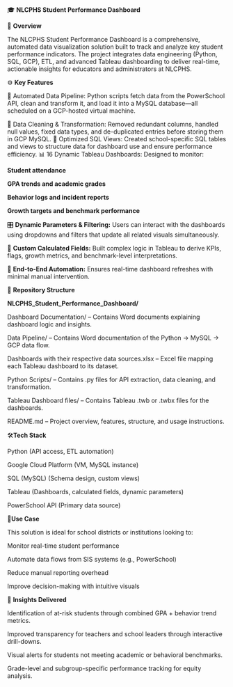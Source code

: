 🎓 **NLCPHS Student Performance Dashboard**

📌 **Overview**

The NLCPHS Student Performance Dashboard is a comprehensive, automated data visualization solution built to track and analyze key student performance indicators. The project integrates data engineering (Python, SQL, GCP), ETL, and advanced Tableau dashboarding to deliver real-time, actionable insights for educators and administrators at NLCPHS.

⚙️ **Key Features**

🔄 Automated Data Pipeline: Python scripts fetch data from the PowerSchool API, clean and transform it, and load it into a MySQL database—all scheduled on a GCP-hosted virtual machine.

🧹 Data Cleaning & Transformation: Removed redundant columns, handled null values, fixed data types, and de-duplicated entries before storing them in GCP MySQL.
🧩 Optimized SQL Views: Created school-specific SQL tables and views to structure data for dashboard use and ensure performance efficiency.
📊 16 Dynamic Tableau Dashboards: Designed to monitor:

**Student attendance**

**GPA trends and academic grades**

**Behavior logs and incident reports**

**Growth targets and benchmark performance**

🎛️ **Dynamic Parameters & Filtering:** Users can interact with the dashboards using dropdowns and filters that update all related visuals simultaneously.

🔢 **Custom Calculated Fields:** Built complex logic in Tableau to derive KPIs, flags, growth metrics, and benchmark-level interpretations.

🚀 **End-to-End Automation:** Ensures real-time dashboard refreshes with minimal manual intervention.



📁 **Repository Structure**

**NLCPHS_Student_Performance_Dashboard/**

Dashboard Documentation/ – Contains Word documents explaining dashboard logic and insights.

Data Pipeline/ – Contains Word documentation of the Python → MySQL → GCP data flow.

Dashboards with their respective data sources.xlsx – Excel file mapping each Tableau dashboard to its dataset.

Python Scripts/ – Contains .py files for API extraction, data cleaning, and transformation.

Tableau Dashboard files/ – Contains Tableau .twb or .twbx files for the dashboards.

README.md – Project overview, features, structure, and usage instructions.

🛠️**Tech Stack**

Python (API access, ETL automation)

Google Cloud Platform (VM, MySQL instance)

SQL (MySQL) (Schema design, custom views)

Tableau (Dashboards, calculated fields, dynamic parameters)

PowerSchool API (Primary data source)

🎯**Use Case**

This solution is ideal for school districts or institutions looking to:

Monitor real-time student performance

Automate data flows from SIS systems (e.g., PowerSchool)

Reduce manual reporting overhead

Improve decision-making with intuitive visuals


🧠 **Insights Delivered**

Identification of at-risk students through combined GPA + behavior trend metrics.

Improved transparency for teachers and school leaders through interactive drill-downs.

Visual alerts for students not meeting academic or behavioral benchmarks.

Grade-level and subgroup-specific performance tracking for equity analysis.
